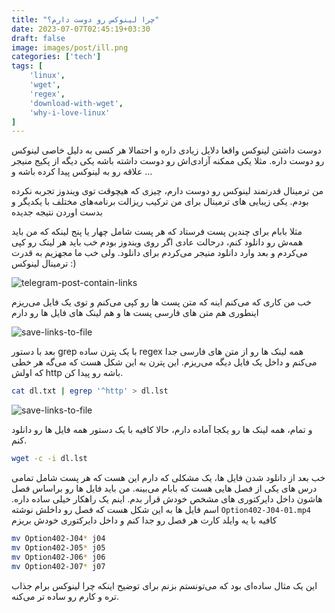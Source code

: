 ```yaml
---
title: "چرا لینوکس رو دوست دارم؟"
date: 2023-07-07T02:45:19+03:30
draft: false
image: images/post/ill.png
categories: ['tech']
tags: [
    'linux',
    'wget',
    'regex',
    'download-with-wget',
    'why-i-love-linux'
]
---
```


دوست داشتن لینوکس واقعا دلایل زیادی داره و احتمالا هر کسی به دلیل خاصی لینوکس رو دوست داره.
مثلا یکی ممکنه آزادی‌اش رو دوست داشته باشه یکی دیگه از پکیج منیجر علاقه رو به لینوکس پیدا کرده باشه و ...

من ترمینال قدرتمند لینوکس رو دوست دارم، چیزی که هیچوقت توی ویندوز تجربه نکرده بودم.
یکی زیبایی های ترمینال برای من ترکیب ریزالت برنامه‌های مختلف با یکدیگر و بدست اوردن نتیجه جدیده

مثلا بابام برای چندین پست فرستاد که هر پست شامل چهار یا پنج لینکه که من باید همه‌ش رو دانلود کنم،
درحالت عادی اگر روی ویندوز بودم خب باید هر لینک رو کپی می‌کردم و بعد وارد دانلود منیجر می‌کردم برای دانلود.
ولی خب ما مجهزیم به قدرت ترمینال لینوکس :)

![telegram-post-contain-links](/images/post/tfiles.jpg)

خب من کاری که می‌کنم اینه که متن پست ها رو کپی می‌کنم و توی یک فایل می‌ریزم
اینطوری هم متن های فارسی پست ها و هم لینک های فایل ها رو دارم

![save-links-to-file](/images/post/ffiles2.jpg)

بعد با دستور
grep
با یک پترن ساده
regex
همه لینک ها رو از متن های فارسی جدا می‌کنم و داخل یک فایل دیگه می‌ریزم.
این پترن به این شکل هست که می‌گه هر خطی که اولش
http
باشه رو پیدا کن.

```bash
cat dl.txt | egrep '^http' > dl.lst
```

![save-links-to-file](/images/post/tfiles3.jpg)

و تمام، همه لینک ها رو یکجا آماده دارم، حالا کافیه با یک دستور همه فایل
ها رو دانلود کنم.

```bash
wget -c -i dl.lst
```

خب بعد از دانلود شدن فایل ها، یک مشکلی که دارم این هست که هر پست شامل تمامی درس های یکی از فصل هایی هست
که بابام می‌بینه.
من باید فایل ها رو براساس فصل هاشون داخل دایرکتوری های مشخص خودش قرار بدم.
اینم یک راهکار خیلی ساده داره.
اسم فایل ها به این شکل هست که فصل رو داخلش نوشته
`Option402-J04-01.mp4`
کافیه با یه وایلد کارت هر فصل رو جدا کنم و داخل دایرکتوری خودش بریزم

```bash
mv Option402-J04* j04
mv Option402-J05* j05
mv Option402-J06* j06
mv Option402-J07* j07
```

این یک مثال ساده‌ای بود که می‌تونستم بزنم برای
توضیح اینکه چرا لینوکس برام جذاب تره و کارم رو ساده تر می‌کنه.
